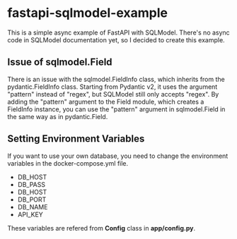 # fastapi-sqlmodel-example

This is a simple async example of FastAPI with SQLModel. There's no async code in SQLModel documentation yet, so I decided to create this example.

## Issue of sqlmodel.Field

There is an issue with the sqlmodel.FieldInfo class, which inherits from the pydantic.FieldInfo class. Starting from Pydantic v2, it uses the argument "pattern" instead of "regex", but SQLModel still only accepts "regex". By adding the "pattern" argument to the Field module, which creates a FieldInfo instance, you can use the "pattern" argument in sqlmodel.Field in the same way as in pydantic.Field.

## Setting Environment Variables

If you want to use your own database, you need to change the environment variables in the docker-compose.yml file.

- DB_HOST
- DB_PASS
- DB_HOST
- DB_PORT
- DB_NAME
- API_KEY

These variables are refered from **Config** class in **app/config.py**.
